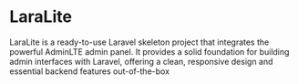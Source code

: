 # LaraLite
LaraLite is a ready-to-use Laravel skeleton project that integrates the powerful AdminLTE admin panel. It provides a solid foundation for building admin interfaces with Laravel, offering a clean, responsive design and essential backend features out-of-the-box
